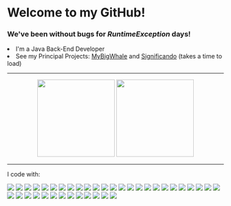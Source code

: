 <div>
  <h1>Welcome to my GitHub!</h1>
  <h3>We've been without bugs for <i>RuntimeException</i> days!</h3>
</div>

<li>I'm a Java Back-End Developer</li>
<li>See my Principal Projects: <a href="https://mybigwhale.com">MyBigWhale</a> and <a href="https://significando.onrender.com">Significando</a> (takes a time to load)</li>

<hr>

<div align=center>
 <img height="180em" src="https://github-readme-stats.vercel.app/api/top-langs/?username=bioramonmoratori&layout=compact&langs_count=7&theme=vision-friendly-dark">
 <img height="180em" src="https://github-readme-stats.vercel.app/api?username=bioramonmoratori&show_icons=true&theme=vision-friendly-dark">
</div>

<hr>

I code with:

<div>
 <img src="https://img.shields.io/badge/Java-ED8B00?style=for-the-badge&logo=java&logoColor=white">
 <img src="https://img.shields.io/badge/Python-3776AB?style=for-the-badge&logo=python&logoColor=white">
 <img src="https://img.shields.io/badge/R-276DC3?style=for-the-badge&logo=r&logoColor=white">
 <img src="https://img.shields.io/badge/Spring-6DB33F?style=for-the-badge&logo=spring&logoColor=white">
 <img src="https://img.shields.io/badge/rabbitmq-%23FF6600.svg?&style=for-the-badge&logo=rabbitmq&logoColor=white">
 <img src="https://img.shields.io/badge/MySQL-00000F?style=for-the-badge&logo=mysql&logoColor=white">
 <img src="https://img.shields.io/badge/Hibernate-59666C?style=for-the-badge&logo=Hibernate&logoColor=white">
 <img src="https://img.shields.io/badge/-Swagger-%23Clojure?style=for-the-badge&logo=swagger&logoColor=white">
 <img src="https://img.shields.io/badge/Apache%20Maven-C71A36?style=for-the-badge&logo=Apache%20Maven&logoColor=white">
 <img src="https://img.shields.io/badge/Docker-2496ED?style=for-the-badge&logo=docker&logoColor=white">
 <img src="https://img.shields.io/badge/Linux-E34F26?style=for-the-badge&logo=linux&logoColor=black">
 <img src="https://img.shields.io/badge/Amazon_AWS-232F3E?style=for-the-badge&logo=amazon-aws&logoColor=white">
 <img src="https://img.shields.io/badge/Oracle-F80000?style=for-the-badge&logo=oracle&logoColor=black">
 <img src="https://img.shields.io/badge/Thymeleaf-%23005C0F.svg?style=for-the-badge&logo=Thymeleaf&logoColor=white">
 <img src="https://img.shields.io/badge/Bootstrap-563D7C?style=for-the-badge&logo=bootstrap&logoColor=white">
 <img src="https://img.shields.io/badge/HTML-239120?style=for-the-badge&logo=html5&logoColor=white">
 <img src="https://img.shields.io/badge/CSS-239120?&style=for-the-badge&logo=css3&logoColor=white">
 <img src="https://img.shields.io/badge/JavaScript-F7DF1E?style=for-the-badge&logo=javascript&logoColor=black">
 <img src="https://img.shields.io/badge/Flask-000000?style=for-the-badge&logo=flask&logoColor=white">
 <img src="https://img.shields.io/badge/Prometheus-E6522C?style=for-the-badge&logo=prometheus&logoColor=white">
 <img src="https://img.shields.io/badge/grafana-%23F46800.svg?style=for-the-badge&logo=grafana&logoColor=white">
 <img src="https://img.shields.io/badge/MariaDB-01529E?style=for-the-badge&logo=mariadb&logoColor=white">
 <img src="https://img.shields.io/badge/Shell_Script-121011?style=for-the-badge&logo=gnu-bash&logoColor=white">
 <img src="https://img.shields.io/badge/Google%20Analytics-E37400?style=for-the-badge&logo=google%20analytics&logoColor=white">
 <img src="https://img.shields.io/badge/Opencv-8b1df2?style=for-the-badge&logo=Opencv&logoColor=white">
 <img src="https://img.shields.io/badge/TensorFlow-FF6F00?style=for-the-badge&logo=tensorflow&logoColor=white">
 <img src="https://img.shields.io/badge/Visual_Studio-5C2D91?style=for-the-badge&logo=visual%20studio&logoColor=white">
 <img src="https://img.shields.io/badge/Eclipse-2C2255?style=for-the-badge&logo=eclipse&logoColor=white">
 <img src="https://img.shields.io/badge/VIM-%2311AB00.svg?&style=for-the-badge&logo=vim&logoColor=white">
 <img src="https://img.shields.io/badge/Spyder%20Ide-FF0000?style=for-the-badge&logo=spyder%20ide&logoColor=white">
 <img src="https://img.shields.io/badge/Arduino-00979D?style=for-the-badge&logo=Arduino&logoColor=white">
 <img src="https://img.shields.io/badge/Raspberry%20Pi-A22846?style=for-the-badge&logo=Raspberry%20Pi&logoColor=white">
 <img src="https://img.shields.io/badge/jupyter-%23FA0F00.svg?style=for-the-badge&logo=jupyter&logoColor=white">
 <img src="https://img.shields.io/badge/Postman-FF6C37?style=for-the-badge&logo=postman&logoColor=white">
 <img src="https://img.shields.io/badge/Keras-%23D00000.svg?style=for-the-badge&logo=Keras&logoColor=white">
 <img src="https://img.shields.io/badge/numpy-%23013243.svg?style=for-the-badge&logo=numpy&logoColor=white">
 <img src="https://img.shields.io/badge/pandas-%23150458.svg?style=for-the-badge&logo=pandas&logoColor=white">
 <img src="https://img.shields.io/badge/scikit--learn-%23F7931E.svg?style=for-the-badge&logo=scikit-learn&logoColor=white">
</div>
 
 



  

 
